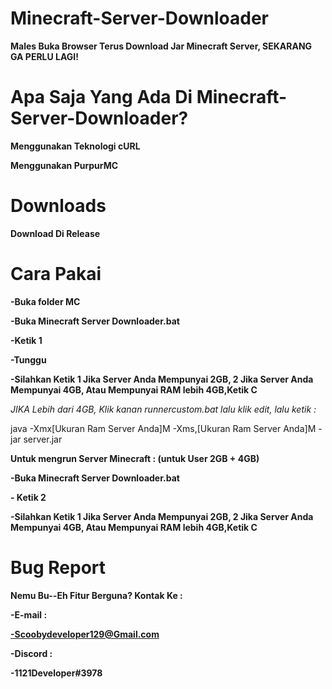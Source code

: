 # Minecraft-Server-Downloader
**Males Buka Browser Terus Download Jar Minecraft Server, SEKARANG GA PERLU LAGI!**

# Apa Saja Yang Ada Di Minecraft-Server-Downloader?

**Menggunakan Teknologi cURL**

**Menggunakan PurpurMC**

# Downloads

**Download Di Release**

# Cara Pakai

**-Buka folder MC**

**-Buka Minecraft Server Downloader.bat**

**-Ketik 1**

**-Tunggu**

**-Silahkan Ketik 1 Jika Server Anda Mempunyai 2GB, 2 Jika Server Anda Mempunyai 4GB, Atau Mempunyai RAM lebih 4GB,Ketik C**

*JIKA Lebih dari 4GB, Klik kanan runnercustom.bat lalu klik edit, lalu ketik :*

java -Xmx[Ukuran Ram Server Anda]M -Xms,[Ukuran Ram Server Anda]M -jar server.jar

**Untuk mengrun Server Minecraft : (untuk User 2GB + 4GB)**

**-Buka Minecraft Server Downloader.bat**

 
**- Ketik 2**

**-Silahkan Ketik 1 Jika Server Anda Mempunyai 2GB, 2 Jika Server Anda Mempunyai 4GB, Atau Mempunyai RAM lebih 4GB,Ketik C**
  

# Bug Report

**Nemu Bu--Eh Fitur Berguna? Kontak Ke :**

**-E-mail :**

**-Scoobydeveloper129@Gmail.com**

**-Discord :**

**-1121Developer#3978**
